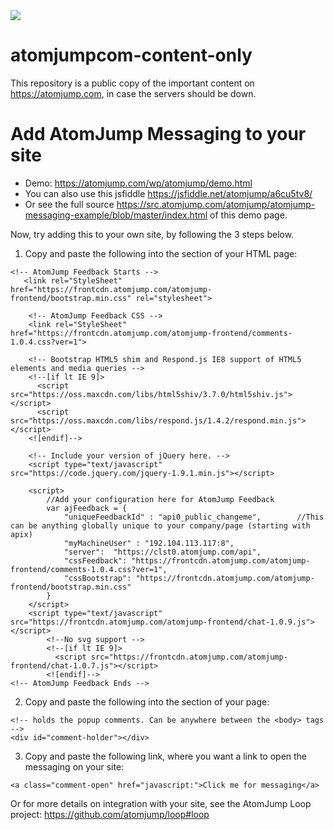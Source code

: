 <img src="https://atomjump.com/images/logo80.png">

# atomjumpcom-content-only
This repository is a public copy of the important content on https://atomjump.com, 
in case the servers should be down.


# Add AtomJump Messaging to your site

* Demo: https://atomjump.com/wp/atomjump/demo.html
* You can also use this jsfiddle https://jsfiddle.net/atomjump/a6cu5tv8/
* Or see the full source https://src.atomjump.com/atomjump/atomjump-messaging-example/blob/master/index.html of this demo page.

Now, try adding this to your own site, by following the 3 steps below.
1. Copy and paste the following into the <head> section of your HTML page:

```
<!-- AtomJump Feedback Starts -->
   <link rel="StyleSheet" href="https://frontcdn.atomjump.com/atomjump-frontend/bootstrap.min.css" rel="stylesheet">
	
	<!-- AtomJump Feedback CSS -->
	<link rel="StyleSheet" href="https://frontcdn.atomjump.com/atomjump-frontend/comments-1.0.4.css?ver=1">
	
	<!-- Bootstrap HTML5 shim and Respond.js IE8 support of HTML5 elements and media queries -->
	<!--[if lt IE 9]>
	  <script src="https://oss.maxcdn.com/libs/html5shiv/3.7.0/html5shiv.js"></script>
	  <script src="https://oss.maxcdn.com/libs/respond.js/1.4.2/respond.min.js"></script>
	<![endif]-->
	
	<!-- Include your version of jQuery here. -->
	<script type="text/javascript" src="https://code.jquery.com/jquery-1.9.1.min.js"></script>
	
	<script>
		//Add your configuration here for AtomJump Feedback
		var ajFeedback = {
			"uniqueFeedbackId" : "api0_public_changeme",		//This can be anything globally unique to your company/page (starting with apix)	
			"myMachineUser" : "192.104.113.117:8",			
			"server":  "https://clst0.atomjump.com/api",
			"cssFeedback": "https://frontcdn.atomjump.com/atomjump-frontend/comments-1.0.4.css?ver=1",
			"cssBootstrap": "https://frontcdn.atomjump.com/atomjump-frontend/bootstrap.min.css"
		}
	</script>
	<script type="text/javascript" src="https://frontcdn.atomjump.com/atomjump-frontend/chat-1.0.9.js"></script>
        <!--No svg support -->
        <!--[if lt IE 9]>
          <script src="https://frontcdn.atomjump.com/atomjump-frontend/chat-1.0.7.js"></script>
        <![endif]-->
<!-- AtomJump Feedback Ends -->
```

2. Copy and paste the following into the <body> section of your page:

```
<!-- holds the popup comments. Can be anywhere between the <body> tags -->
<div id="comment-holder"></div>
```

3. Copy and paste the following link, where you want a link to open the messaging on your site:

```
<a class="comment-open" href="javascript:">Click me for messaging</a>
```

Or for more details on integration with your site, see the AtomJump Loop project: https://github.com/atomjump/loop#loop
